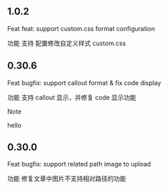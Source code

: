 ## 1.0.2

Feat
feat: support custom.css format configuration

功能
支持 配置修改自定义样式 custom.css

## 0.30.6

Feat
bugfix: support callout format & fix code display

功能
支持 callout 显示，并修复 code 显示功能

> [!note]
> hello


## 0.30.0

Feat
bugfix: support related path image to upload

功能
修复文章中图片不支持相对路径的功能
